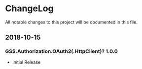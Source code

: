 # ChangeLog

All notable changes to this project will be documented in this file.

## 2018-10-15

### GSS.Authorization.OAuth2(.HttpClient)? 1.0.0

- Initial Release